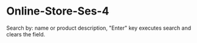 # Online-Store-Ses-4
Search by: name or product description, "Enter" key executes search and clears the field.
